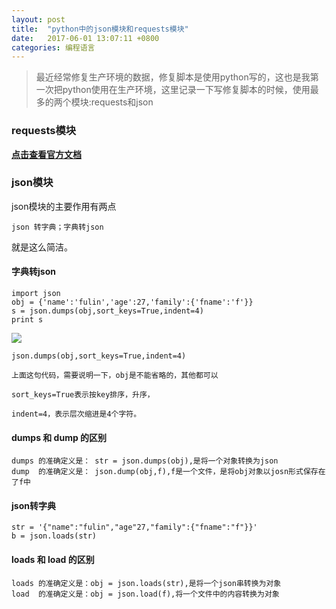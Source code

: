 ```yaml
---
layout: post
title:  "python中的json模块和requests模块"
date:	2017-06-01 13:07:11 +0800
categories: 编程语言
---
```



> 最近经常修复生产环境的数据，修复脚本是使用python写的，这也是我第一次把python使用在生产环境，这里记录一下写修复脚本的时候，使用最多的两个模块:requests和json

### requests模块

   **[点击查看官方文档](http://cn.python-requests.org/zh_CN/latest/)**

### json模块

json模块的主要作用有两点

	json 转字典；字典转json

就是这么简洁。

#### 字典转json

	import json
	obj = {'name':'fulin','age':27,'family':{'fname':'f'}}
	s = json.dumps(obj,sort_keys=True,indent=4)
	print s

![](/content/image/python-json01.PNG)

	json.dumps(obj,sort_keys=True,indent=4)
 
	上面这句代码，需要说明一下，obj是不能省略的，其他都可以

	sort_keys=True表示按key排序，升序，

	indent=4，表示层次缩进是4个字符。

#### dumps 和 dump 的区别
	
	dumps 的准确定义是： str = json.dumps(obj),是将一个对象转换为json
	dump  的准确定义是： json.dump(obj,f),f是一个文件，是将obj对象以josn形式保存在了f中
	
#### json转字典

	str = '{"name":"fulin","age"27,"family":{"fname":"f"}}'
	b = json.loads(str)

#### loads 和 load 的区别

	loads 的准确定义是：obj = json.loads(str),是将一个json串转换为对象
	load  的准确定义是：obj = json.load(f),将一个文件中的内容转换为对象


